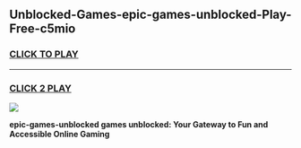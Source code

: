 
## Unblocked-Games-epic-games-unblocked-Play-Free-c5mio
<h3>
<a href="https://premium76.site?title=epic-games-unblocked&ref=23A">CLICK TO PLAY</a></h3>
<hr>

<h3>
<a href="https://premium76.site?title=epic-games-unblocked&ref=23A">CLICK 2 PLAY</a>
  
</h3>

<a href="https://premium76.site?title=epic-games-unblocked&ref=23A"><img src="https://clearcache.store/games.png"></a>


**epic-games-unblocked games unblocked: Your Gateway to Fun and Accessible Online Gaming**
